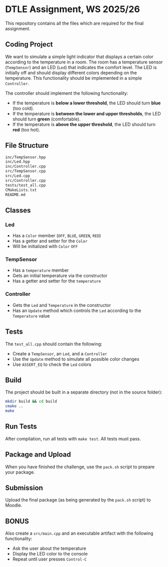 # DTLE Assignment, WS 2025/26

This repository contains all the files which are required for the final assignment.

## Coding Project

We want to simulate a simple light indicator that displays a certain color according to the temperature in a room. The room has a temperature sensor (`TempSensor`) and an LED (`Led`) that indicates the comfort level. The LED is initially off and should display different colors depending on the temperature. This functionality should be implemented in a simple `Controller`.

The controller should implement the following functionality:

- If the temperature is **below a lower threshold**, the LED should turn **blue** (too cold).
- If the temperature is **between the lower and upper thresholds**, the LED should turn **green** (comfortable).
- If the temperature is **above the upper threshold**, the LED should turn **red** (too hot).

## File Structure

```bash
inc/TempSensor.hpp
inc/Led.hpp
inc/Controller.cpp
src/TempSensor.cpp
src/Led.cpp
src/Controller.cpp
tests/test_all.cpp
CMakeLists.txt
README.md
```

## Classes

### Led

- Has a `Color` member (`OFF`, `BLUE`, `GREEN`, `RED`)
- Has a getter and setter for the `Color`
- Will be initialized with `Color` `OFF`

### TempSensor

- Has a `temperature` member
- Gets an initial temperature via the constructor
- Has a getter and setter for the `temperature`

### Controller

- Gets the `Led` and `Temperature` in the constructor
- Has an `Update` method which controls the `Led` according to the `Temperature` value

## Tests

The `test_all.cpp` should contain the following:

- Create a `TempSensor`, an `Led`, and a `Controller`
- Use the `Update` method to simulate all possible color changes
- Use `ASSERT_EQ` to check the `Led` colors

## Build

The project should be built in a separate directory (not in the source folder):

```bash
mkdir build && cd build
cmake ..
make
```

## Run Tests

After compilation, run all tests with `make test`. All tests must pass.

## Package and Upload

When you have finished the challenge, use the `pack.sh` script to prepare your package.

## Submission

Upload the final package (as being generated by the `pack.sh` script) to Moodle.

## BONUS

Also create a `src/main.cpp` and an executable artifact with the following functionality:

- Ask the user about the temperature
- Display the LED color to the console
- Repeat until user presses `Control-C`
